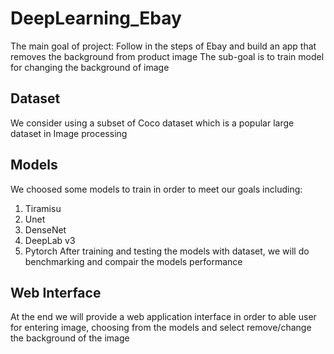 # DeepLearning_Ebay
The main goal of project: Follow in the steps of Ebay and build an app that removes the background from product image
The sub-goal is to train model for changing the background of image

## Dataset
We consider using a subset of Coco dataset which is a popular large dataset in Image processing

## Models
We choosed some models to train in order to meet our goals including:
1. Tiramisu
2. Unet
3. DenseNet
4. DeepLab v3
5. Pytorch
After training and testing the models with dataset, we will do benchmarking and compair the models performance

## Web Interface
At the end we will provide a web application interface in order to able user for entering image, choosing from the models and select remove/change the background of the image
